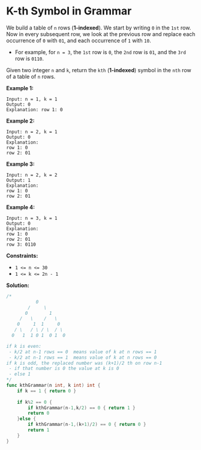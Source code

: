 # K-th Symbol in Grammar

We build a table of  `n`  rows (**1-indexed**). We start by writing  `0`  in the  `1st`  row. Now in every subsequent row, we look at the previous row and replace each occurrence of  `0`  with  `01`, and each occurrence of  `1`  with  `10`.

-   For example, for  `n = 3`, the  `1st`  row is  `0`, the  `2nd`  row is  `01`, and the  `3rd`  row is  `0110`.

Given two integer  `n`  and  `k`, return the  `kth`  (**1-indexed**) symbol in the  `nth`  row of a table of  `n`  rows.

**Example 1:**

	Input: n = 1, k = 1
	Output: 0
	Explanation: row 1: 0

**Example 2:**

	Input: n = 2, k = 1
	Output: 0
	Explanation:
	row 1: 0
	row 2: 01

**Example 3:**

	Input: n = 2, k = 2
	Output: 1
	Explanation:
	row 1: 0
	row 2: 01

**Example 4:**

	Input: n = 3, k = 1
	Output: 0
	Explanation:
	row 1: 0
	row 2: 01
	row 3: 0110

**Constraints:**

-   `1 <= n <= 30`
-   `1 <= k <= 2n - 1`

**Solution:**

```go
/*
           0
        /     \
       0        1
     /   \    /   \
    0     1  1     0
   / \   / \ / \  / \
  0   1  1 0 1  0 1  0

if k is even:
 - k/2 at n-1 rows == 0  means value of k at n rows == 1
 - k/2 at n-1 rows == 1  means value of k at n rows == 0
if k is odd, the replaced number was (k+1)/2 th on row n-1
 - if that number is 0 the value at k is 0
 - else 1
*/
func kthGrammar(n int, k int) int {
    if k == 1 { return 0 }
    
    if k%2 == 0 {
        if kthGrammar(n-1,k/2) == 0 { return 1 }
        return 0
    }else {
        if kthGrammar(n-1,(k+1)/2) == 0 { return 0 }
        return 1
    }
}
```